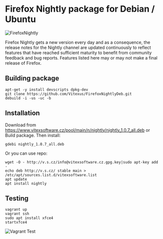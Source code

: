 Firefox Nightly package for Debian / Ubuntu
===========================================

![FirefoxNightly](https://raw.githubusercontent.com/Vitexus/FirefoxNightlyDeb/master/mozicon128.png "Nightly logo")

Firefox Nightly gets a new version every day and as a consequence, the release notes for the Nightly channel are updated continuously to reflect features that have reached sufficient maturity to benefit from community feedback and bug reports. Features listed here may or may not make a final release of Firefox.


Building package
----------------

    apt-get -y install devscripts dpkg-dev
    git clone https://github.com/Vitexus/FirefoxNightlyDeb.git
    debuild -i -us -uc -b


Installation
------------

Download from https://www.vitexsoftware.cz/pool/main/n/nightly/nightly_1.0.7_all.deb or Build package. Then install:

    gdebi nightly_1.0.7_all.deb


Or you can use repo:

    wget -O - http://v.s.cz/info@vitexsoftware.cz.gpg.key|sudo apt-key add -
    echo deb http://v.s.cz/ stable main > /etc/apt/sources.list.d/vitexsoftware.list
    apt update
    apt install nightly

Testing
-------

    vagrant up
    vagrant ssh
    sudo apt install xfce4
    startxfce4


![Vagrant Test](https://raw.githubusercontent.com/Vitexus/FirefoxNightlyDeb/master/vagrantubuntu.png "Nightly in Ubuntu")
